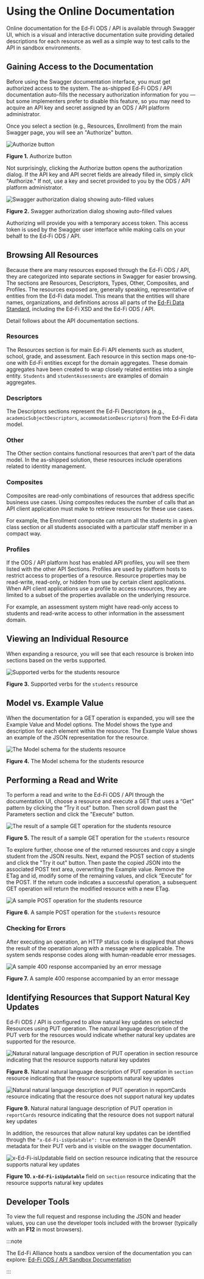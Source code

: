 # Using the Online Documentation

Online documentation for the Ed-Fi ODS / API is available through Swagger UI,
which is a visual and interactive documentation suite providing detailed
descriptions for each resource as well as a simple way to test calls to the API
in sandbox environments.

## Gaining Access to the Documentation

Before using the Swagger documentation interface, you must get authorized access
to the system. The as-shipped Ed-Fi ODS / API documentation auto-fills the
necessary authorization information for you — but some implementers prefer to
disable this feature, so you may need to acquire an API key and secret assigned
by an ODS / API platform administrator.

Once you select a section (e.g., Resources, Enrollment) from the main Swagger
page, you will see an "Authorize" button.

![Authorize button](../../../../static/img/reference/ods-api/image2018-5-31_22-59-59.png)

**Figure 1.** Authorize button

Not surprisingly, clicking the Authorize button opens the authorization dialog.
If the API key and API secret fields are already filled in, simply click
"Authorize." If not, use a key and secret provided to you by the ODS / API
platform administrator.

![Swagger authorization dialog showing auto-filled values](../../../../static/img/reference/ods-api/image2018-5-31_23-0-52.png)

**Figure 2.** Swagger authorization dialog showing auto-filled values

Authorizing will provide you with a temporary access token. This access token is
used by the Swagger user interface while making calls on your behalf to the
Ed-Fi ODS / API.

## Browsing All Resources

Because there are many resources exposed through the Ed-Fi ODS / API, they are
categorized into separate sections in Swagger for easier browsing. The sections
are Resources, Descriptors, Types, Other, Composites, and Profiles. The
resources exposed are, generally speaking, representative of entities from the
Ed-Fi data model. This means that the entities will share names, organizations,
and definitions across all parts of the [Ed-Fi Data
Standard](https://edfi.atlassian.net/wiki/spaces/EFDS5), including the Ed-Fi XSD
and the Ed-Fi ODS / API.

Detail follows about the API documentation sections.

### Resources

The Resources section is for main Ed-Fi API elements such as student, school,
grade, and assessment. Each resource in this section maps one-to-one with Ed-Fi
entities except for the domain aggregates. These domain aggregates have been
created to wrap closely related entities into a single entity. `Students` and
`studentAssessments` are examples of domain aggregates.

### Descriptors

The Descriptors sections represent the Ed-Fi Descriptors (e.g.,
`academicSubjectDescriptors`, `accommodationDescriptors`) from the Ed-Fi data
model.

### Other

The Other section contains functional resources that aren't part of the data
model. In the as-shipped solution, these resources include operations related to
identity management.

### Composites

Composites are read-only combinations of resources that address specific
business use cases. Using composites reduces the number of calls that an API
client application must make to retrieve resources for these use cases.

For example, the Enrollment composite can return all the students in a given
class section or all students associated with a particular staff member in a
compact way.

### Profiles

If the ODS / API platform host has enabled API profiles, you will see them
listed with the other API Sections. Profiles are used by platform hosts to
restrict access to properties of a resource. Resource properties may be
read-write, read-only, or hidden from use by certain client applications. When
API client applications use a profile to access resources, they are limited to a
subset of the properties available on the underlying resource.

For example, an assessment system might have read-only access to students and
read-write access to other information in the assessment domain.

## Viewing an Individual Resource

When expanding a resource, you will see that each resource is broken into
sections based on the verbs supported.

![Supported verbs for the `students` resource](../../../../static/img/reference/ods-api/image2018-5-31_23-4-0.png)

**Figure 3.** Supported verbs for the `students` resource

## Model vs. Example Value

When the documentation for a GET operation is expanded, you will see the Example
Value and Model options. The Model shows the type and description for each
element within the resource. The Example Value shows an example of the JSON
representation for the resource.

![The Model schema for the students resource](../../../../static/img/reference/ods-api/image2018-5-31_23-7-26.png)

**Figure 4.** The Model schema for the students resource

## Performing a Read and Write

To perform a read and write to the Ed-Fi ODS / API through the documentation UI,
choose a resource and execute a GET that uses a “Get” pattern by clicking the
“Try it out” button. Then scroll down past the Parameters section and click the
"Execute" button.

![The result of a sample GET operation for the `students` resource](../../../../static/img/reference/ods-api/image2018-5-31_23-9-57.png)

**Figure 5.** The result of a sample GET operation for the `students` resource

To explore further, choose one of the returned resources and copy a single
student from the JSON results. Next, expand the POST section of students and
click the "Try it out" button. Then paste the copied JSON into the associated
POST text area, overwriting the Example value. Remove the ETag and id, modify
some of the remaining values, and click “Execute” for the POST. If the return
code indicates a successful operation, a subsequent GET operation will return
the modified resource with a new ETag.

![A sample POST operation for the `students` resource](../../../../static/img/reference/ods-api/image2018-5-31_23-14-51.png)

**Figure 6.** A sample POST operation for the `students` resource

### Checking for Errors

After executing an operation, an HTTP status code is displayed that shows the
result of the operation along with a message where applicable. The system sends
response codes along with human-readable error messages.

![A sample 400 response accompanied by an error message](../../../../static/img/reference/ods-api/image2018-5-31_23-15-46.png)

**Figure 7.** A sample 400 response accompanied by an error message

## Identifying Resources that Support Natural Key Updates

Ed-Fi ODS / API is configured to allow natural key updates on selected Resources
using PUT operation. The natural language description of the PUT verb for the
resources would indicate whether natural key updates are supported for the
resource.

![Natural natural language description of PUT operation in `section` resource indicating that the resource supports natural key updates](../../../../static/img/reference/ods-api/cascade%20on%20update.png)

**Figure 8.** Natural natural language description of PUT operation in
 `section` resource indicating that the resource supports natural key updates

![Natural natural language description of PUT operation in `reportCards` resource indicating that the resource does not support natural key updates](../../../../static/img/reference/ods-api/No%20key%20updates.png)

**Figure 9.** Natural natural language description of PUT operation in
`reportCards` resource indicating that the resource does not support natural key
updates

In addition, the resources that allow natural key updates can be identified
through the `"x-Ed-Fi-isUpdatable": true` extension in the OpenAPI metadata for
their PUT verb and is visible on the swagger documentation.

![`x-Ed-Fi-isUpdatable` field on `section` resource indicating that the resource supports natural key updates](../../../../static/img/reference/ods-api/image-2023-3-24_13-13-19.png)

**Figure 10. `x-Ed-Fi-isUpdatable`** field on `section` resource indicating that
the resource supports natural key updates

## Developer Tools

To view the full request and response including the JSON and header values, you
can use the developer tools included with the browser (typically with an **F12**
in most browsers).

:::note

The Ed-Fi Alliance hosts a sandbox version of the documentation you
can explore: [Ed-Fi ODS / API Sandbox
Documentation](https://api.ed-fi.org/v7.2/docs/)

:::
